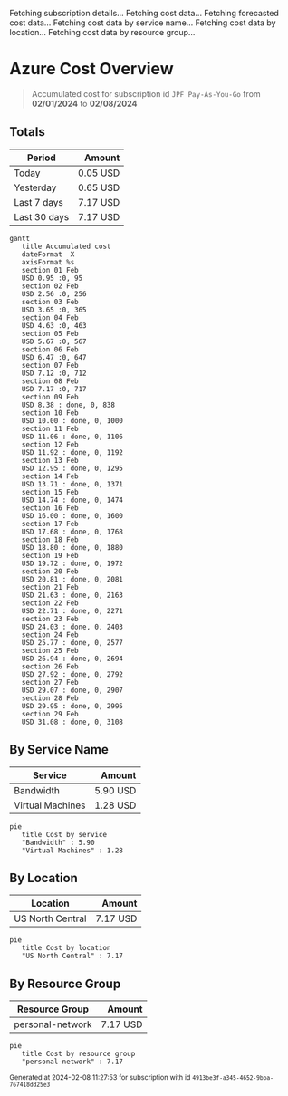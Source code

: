 Fetching subscription details...
Fetching cost data...
Fetching forecasted cost data...
Fetching cost data by service name...
Fetching cost data by location...
Fetching cost data by resource group...
# Azure Cost Overview

> Accumulated cost for subscription id `JPF Pay-As-You-Go` from **02/01/2024** to **02/08/2024**

## Totals

|Period|Amount|
|---|---:|
|Today|0.05 USD|
|Yesterday|0.65 USD|
|Last 7 days|7.17 USD|
|Last 30 days|7.17 USD|

```mermaid
gantt
   title Accumulated cost
   dateFormat  X
   axisFormat %s
   section 01 Feb
   USD 0.95 :0, 95
   section 02 Feb
   USD 2.56 :0, 256
   section 03 Feb
   USD 3.65 :0, 365
   section 04 Feb
   USD 4.63 :0, 463
   section 05 Feb
   USD 5.67 :0, 567
   section 06 Feb
   USD 6.47 :0, 647
   section 07 Feb
   USD 7.12 :0, 712
   section 08 Feb
   USD 7.17 :0, 717
   section 09 Feb
   USD 8.38 : done, 0, 838
   section 10 Feb
   USD 10.00 : done, 0, 1000
   section 11 Feb
   USD 11.06 : done, 0, 1106
   section 12 Feb
   USD 11.92 : done, 0, 1192
   section 13 Feb
   USD 12.95 : done, 0, 1295
   section 14 Feb
   USD 13.71 : done, 0, 1371
   section 15 Feb
   USD 14.74 : done, 0, 1474
   section 16 Feb
   USD 16.00 : done, 0, 1600
   section 17 Feb
   USD 17.68 : done, 0, 1768
   section 18 Feb
   USD 18.80 : done, 0, 1880
   section 19 Feb
   USD 19.72 : done, 0, 1972
   section 20 Feb
   USD 20.81 : done, 0, 2081
   section 21 Feb
   USD 21.63 : done, 0, 2163
   section 22 Feb
   USD 22.71 : done, 0, 2271
   section 23 Feb
   USD 24.03 : done, 0, 2403
   section 24 Feb
   USD 25.77 : done, 0, 2577
   section 25 Feb
   USD 26.94 : done, 0, 2694
   section 26 Feb
   USD 27.92 : done, 0, 2792
   section 27 Feb
   USD 29.07 : done, 0, 2907
   section 28 Feb
   USD 29.95 : done, 0, 2995
   section 29 Feb
   USD 31.08 : done, 0, 3108
```

## By Service Name

|Service|Amount|
|---|---:|
|Bandwidth|5.90 USD|
|Virtual Machines|1.28 USD|

```mermaid
pie
   title Cost by service
   "Bandwidth" : 5.90
   "Virtual Machines" : 1.28
```

## By Location

|Location|Amount|
|---|---:|
|US North Central|7.17 USD|

```mermaid
pie
   title Cost by location
   "US North Central" : 7.17
```

## By Resource Group

|Resource Group|Amount|
|---|---:|
|personal-network|7.17 USD|

```mermaid
pie
   title Cost by resource group
   "personal-network" : 7.17
```

<sup>Generated at 2024-02-08 11:27:53 for subscription with id `4913be3f-a345-4652-9bba-767418dd25e3`</sup>
